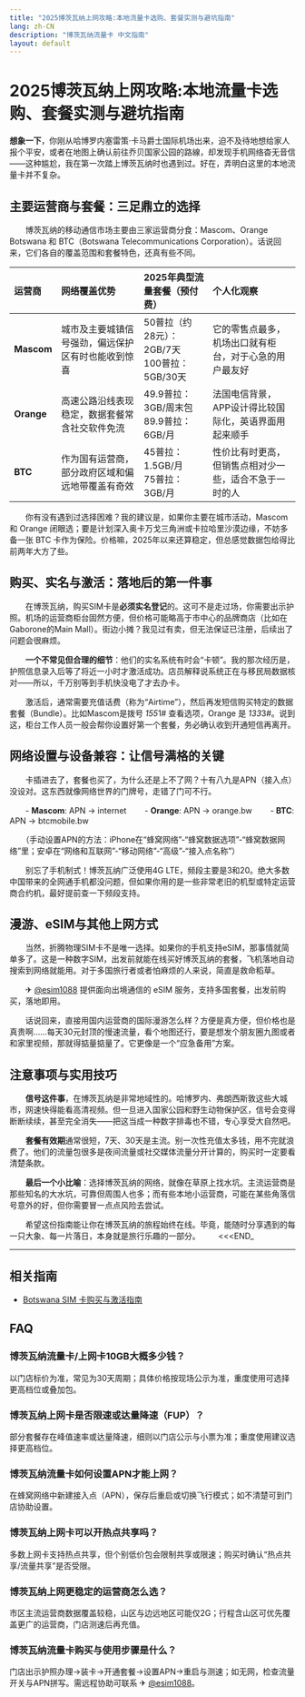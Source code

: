 ```yaml
---
title: "2025博茨瓦纳上网攻略:本地流量卡选购、套餐实测与避坑指南"
lang: zh-CN
description: "博茨瓦纳流量卡 中文指南"
layout: default
---
```

# 2025博茨瓦纳上网攻略:本地流量卡选购、套餐实测与避坑指南

**想象一下**，你刚从哈博罗内塞雷策·卡马爵士国际机场出来，迫不及待地想给家人报个平安，或者在地图上确认前往乔贝国家公园的路線，却发现手机网络杳无音信——这种尴尬，我在第一次踏上博茨瓦纳时也遇到过。好在，弄明白这里的本地流量卡并不复杂。

## 主要运营商与套餐：三足鼎立的选择

　　博茨瓦纳的移动通信市场主要由三家运营商分食：Mascom、Orange Botswana 和 BTC（Botswana Telecommunications Corporation）。话说回来，它们各自的覆盖范围和套餐特色，还真有些不同。

| 运营商 | 网络覆盖优势 | 2025年典型流量套餐（预付费） | 个人化观察 |
| :--- | :--- | :--- | :--- |
| **Mascom** | 城市及主要城镇信号强劲，偏远保护区有时也能收到惊喜 | 50普拉（约28元）：2GB/7天<br>100普拉：5GB/30天 | 它的零售点最多，机场出口就有柜台，对于心急的用户最友好 |
| **Orange** | 高速公路沿线表现稳定，数据套餐常含社交软件免流 | 49.9普拉：3GB/周末包<br>89.9普拉：6GB/月 | 法国电信背景，APP设计得比较国际化，英语界面用起来顺手 |
| **BTC** | 作为国有运营商，部分政府区域和偏远地带覆盖有奇效 | 45普拉：1.5GB/月<br>75普拉：3GB/月 | 性价比有时更高，但销售点相对少一些，适合不急于一时的人 |

　　你有没有遇到过选择困难？我的建议是，如果你主要在城市活动，Mascom 和 Orange 闭眼选；要是计划深入奥卡万戈三角洲或卡拉哈里沙漠边缘，不妨多备一张 BTC 卡作为保险。价格嘛，2025年以来还算稳定，但总感觉数据包给得比前两年大方了些。

## 购买、实名与激活：落地后的第一件事

　　在博茨瓦纳，购买SIM卡是**必须实名登记**的。这可不是走过场，你需要出示护照。机场的运营商柜台固然方便，但价格可能略高于市中心的品牌商店（比如在Gaborone的Main Mall）。街边小摊？我见过有卖，但无法保证已注册，后续出了问题会很麻烦。

　　**一个不常见但合理的细节**：他们的实名系统有时会“卡顿”。我的那次经历是，护照信息录入后等了将近一小时才激活成功。店员解释说系统正在与移民局数据核对——所以，千万别等到手机快没电了才去办卡。

　　激活后，通常需要充值话费（称为“Airtime”），然后再发短信购买特定的数据套餐（Bundle）。比如Mascom是拨号 *155*1# 查看选项，Orange 是 *133*3#。说到这，柜台工作人员一般会帮你设置好第一个套餐，务必确认收到开通短信再离开。

## 网络设置与设备兼容：让信号满格的关键

　　卡插进去了，套餐也买了，为什么还是上不了网？十有八九是APN（接入点）没设对。这东西就像网络世界的门牌号，走错了门可不行。

　　- **Mascom**: APN → internet
　　- **Orange**: APN → orange.bw
　　- **BTC**: APN → btcmobile.bw

　　（手动设置APN的方法：iPhone在“蜂窝网络”-“蜂窝数据选项”-“蜂窝数据网络”里；安卓在“网络和互联网”-“移动网络”-“高级”-“接入点名称”）

　　别忘了手机制式！博茨瓦纳广泛使用4G LTE，频段主要是3和20。绝大多数中国带来的全网通手机都没问题，但如果你用的是一些非常老旧的机型或特定运营商合约机，最好提前查一下频段支持。

## 漫游、eSIM与其他上网方式

　　当然，折腾物理SIM卡不是唯一选择。如果你的手机支持eSIM，那事情就简单多了。这是一种数字SIM，出发前就能在线买好博茨瓦纳的套餐，飞机落地自动搜索到网络就能用。对于多国旅行者或者怕麻烦的人来说，简直是救命稻草。

　　✈ [@esim1088](https://t.me/s/esim1088) 提供面向出境通信的 eSIM 服务，支持多国套餐，出发前购买，落地即用。

　　话说回来，直接用国内运营商的国际漫游怎么样？方便是真方便，但价格也是真贵啊……每天30元封顶的慢速流量，看个地图还行，要是想发个朋友圈九图或者和家里视频，那就得掂量掂量了。它更像是一个“应急备用”方案。

## 注意事项与实用技巧

　　**信号这件事**，在博茨瓦纳是非常地域性的。哈博罗内、弗朗西斯敦这些大城市，网速快得能看高清视频。但一旦进入国家公园和野生动物保护区，信号会变得断断续续，甚至完全消失——把这当成一种数字排毒也不错，专心享受大自然吧。

　　**套餐有效期**通常很短，7天、30天是主流。别一次性充值太多钱，用不完就浪费了。他们的流量包很多是夜间流量或社交媒体流量分开计算的，购买时一定要看清楚条款。

　　**最后一个小比喻**：选择博茨瓦纳的网络，就像在草原上找水坑。主流运营商是那些知名的大水坑，可靠但周围人也多；而有些本地小运营商，可能在某些角落信号意外的好，但你需要冒一点点风险去尝试。

　　希望这份指南能让你在博茨瓦纳的旅程始终在线。毕竟，能随时分享遇到的每一只大象、每一片落日，本身就是旅行乐趣的一部分。
　　<<<END_

<!-- crosslink -->
---

## 相关指南

- [Botswana SIM 卡购买与激活指南](https://faciylike.github.io/botswana-sim-guides)

<!-- BEGIN_BOTSWANA_FAQ -->
## FAQ

### 博茨瓦纳流量卡/上网卡10GB大概多少钱？
以门店标价为准，常见为30天周期；具体价格按现场公示为准，重度使用可选择更高档位或叠加包。

### 博茨瓦纳上网卡是否限速或达量降速（FUP）？
部分套餐存在峰值速率或达量降速，细则以门店公示与小票为准；重度使用建议选择更高档位。

### 博茨瓦纳流量卡如何设置APN才能上网？
在蜂窝网络中新建接入点（APN），保存后重启或切换飞行模式；如不清楚可到门店协助设置。

### 博茨瓦纳上网卡可以开热点共享吗？
多数上网卡支持热点共享，但个别低价包会限制共享或限速；购买时确认“热点共享/流量共享”是否受限。

### 博茨瓦纳上网更稳定的运营商怎么选？
市区主流运营商数据覆盖较稳，山区与边远地区可能仅2G；行程含山区可优先覆盖更广的运营商，门店测速后再充值。

### 博茨瓦纳流量卡购买与使用步骤是什么？
门店出示护照办理→装卡→开通套餐→设置APN→重启与测速；如无网，检查流量开关与APN拼写。需远程协助可联系 ✈ [@esim1088](https://t.me/s/esim1088)。

<script type="application/ld+json">
{"@context": "https://schema.org", "@type": "FAQPage", "mainEntity": [{"@type": "Question", "name": "博茨瓦纳流量卡/上网卡10GB大概多少钱？", "acceptedAnswer": {"@type": "Answer", "text": "以门店标价为准，常见为30天周期；具体价格按现场公示为准，重度使用可选择更高档位或叠加包。"}}, {"@type": "Question", "name": "博茨瓦纳上网卡是否限速或达量降速（FUP）？", "acceptedAnswer": {"@type": "Answer", "text": "部分套餐存在峰值速率或达量降速，细则以门店公示与小票为准；重度使用建议选择更高档位。"}}, {"@type": "Question", "name": "博茨瓦纳流量卡如何设置APN才能上网？", "acceptedAnswer": {"@type": "Answer", "text": "在蜂窝网络中新建接入点（APN），保存后重启或切换飞行模式；如不清楚可到门店协助设置。"}}, {"@type": "Question", "name": "博茨瓦纳上网卡可以开热点共享吗？", "acceptedAnswer": {"@type": "Answer", "text": "多数上网卡支持热点共享，但个别低价包会限制共享或限速；购买时确认“热点共享/流量共享”是否受限。"}}, {"@type": "Question", "name": "博茨瓦纳上网更稳定的运营商怎么选？", "acceptedAnswer": {"@type": "Answer", "text": "市区主流运营商数据覆盖较稳，山区与边远地区可能仅2G；行程含山区可优先覆盖更广的运营商，门店测速后再充值。"}}, {"@type": "Question", "name": "博茨瓦纳流量卡购买与使用步骤是什么？", "acceptedAnswer": {"@type": "Answer", "text": "门店出示护照办理→装卡→开通套餐→设置APN→重启与测速；如无网，检查流量开关与APN拼写。需远程协助可联系 ✈ @esim1088。"}}]}
</script>
<!-- END_BOTSWANA_FAQ -->
